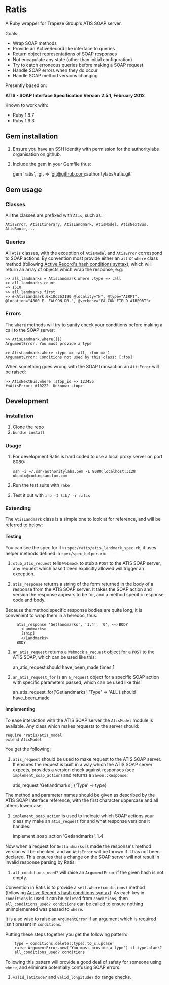 Ratis
==================
A Ruby wrapper for Trapeze Group's ATIS SOAP server.

Goals:

  - Wrap SOAP methods
  - Provide an ActiveRecord like interface to queries
  - Return object representations of SOAP responses
  - Not encapulate any state (other than initial configuration)
  - Try to catch erroneous queries before making a SOAP request
  - Handle SOAP errors when they do occur
  - Handle SOAP method versions changing

Presently based on:

**ATIS - SOAP Interface Specification Version 2.5.1, February 2012**

Known to work with:

 - Ruby 1.8.7
 - Ruby 1.9.3

Gem installation
-------------------
  1. Ensure you have an SSH identity with permission for the authoritylabs organisation on github.
  1. Include the gem in your Gemfile thus:

      gem 'ratis', :git => 'git@github.com:authoritylabs/ratis.git'

Gem usage
-------------------

### Classes
All the classes are prefixed with `Atis`, such as:

    AtisError, AtisItinerary, AtisLandmark, AtisModel, AtisNextBus, AtisRoute,...

### Queries
All `Atis` classes, with the exception of `AtisModel` and `AtisError` correspond to SOAP actions.
By convention most provide either an `all` or `where` class method (following [Active Record's hash conditions syntax](http://guides.rubyonrails.org/active_record_querying.html#hash-conditions)), which will return an array of objects which wrap the response, e.g:

    >> all_landmarks = AtisLandmark.where :type => :all
    >> all_landmarks.count
    => 1510
    >> all_landmarks.first
    => #<AtisLandmark:0x10d263190 @locality="N", @type="AIRPT", @location="4800 E. FALCON DR.", @verbose="FALCON FIELD AIRPORT">

### Errors
The `where` methods will try to sanity check your conditions before making a call to the SOAP server:

    >> AtisLandmark.where({})
    ArgumentError: You must provide a type

    >> AtisLandmark.where :type => :all, :foo => 1
    ArgumentError: Conditions not used by this class: [:foo]

When something goes wrong with the SOAP transaction an `AtisError` will be raised:

    >> AtisNextBus.where :stop_id => 123456
    #<AtisError: #10222--Unknown stop>


Development 
-------------------

### Installation
 1. Clone the repo
 1. `bundle install`

### Usage

 1. For development Ratis is hard coded to use a local proxy server on port 8080:

        ssh -i ~/.ssh/authoritylabs.pem -L 8080:localhost:3128 ubuntu@codingsanctum.com

 1. Run the test suite with `rake`
 1. Test it out with `irb -I lib/ -r ratis`

### Extending

The `AtisLandmark` class is a simple one to look at for reference, and will be referred to below:

#### Testing

You can see the spec for it in `spec/ratis/atis_landmark_spec.rb`, it uses helper methods defined in `spec/spec_helper.rb`:

  1. `stub_atis_request` tells `Webmock` to stub a `POST` to the ATIS SOAP server, any request which hasn't been explicitly allowed will trigger an exception.

  1. `atis_response` returns a string of the form returned in the body of a response from the ATIS SOAP server. It takes the SOAP action and version the response appears to be for, and a method specific response code and body.

  Because the method specific response bodies are quite long, it is convenient to wrap them in a heredoc, thus:

         atis_response 'Getlandmarks', '1.4', '0', <<-BODY
           <Landmarks>
           [snip]
           </Landmarks>
         BODY


  1. `an_atis_request` returns a `Webmock` `a_request` object for a `POST` to the ATIS SOAP, which can be used like this:

        an_atis_request.should have_been_made.times 1

  1. `an_atis_request_for` is an `a_request` object for a specific SOAP action with specific parameters passed, which can be used like this:

        an_atis_request_for('Getlandmarks', 'Type' => 'ALL').should have_been_made

#### Implementing

To ease interaction with the ATIS SOAP server the `AtisModel` module is available. Any class which makes requests to the server should:

    require 'ratis/atis_model'
    extend AtisModel

You get the following:

  1. `atis_request` should be used to make request to the ATIS SOAP server. It ensures the request is built in a way which the ATIS SOAP server expects, provides a version check against responses (see `implement_soap_action`) and returns a `Savon::Response`:

        atis_request 'Getlandmarks', {'Type' => type}

  The method and parameter names should be given as described by the ATIS SOAP Interface reference, with the first character uppercase and all others lowercase.

  1. `implement_soap_action` is used to indicate which SOAP actions your class my make an `atis_request` for and what response versions it handles:

        implement_soap_action 'Getlandmarks', 1.4

  Now when a request for `Getlandmarks` is made the response's method version will be checked, and an `AtisError` will be thrown if it has not been declared. This ensures that a change on the SOAP server will not result in invalid response parsing by Ratis.

  1. `all_conditions_used?` will raise an `ArgumentError` if the given hash is not empty. 

  Convention in Ratis is to provide a `self.where(conditions)` method (following [Active Record's hash conditions syntax](http://guides.rubyonrails.org/active_record_querying.html#hash-conditions)). As each key in `conditions` is used it can be  `delete`d from `conditions`, then `all_conditions_used? conditions` can be called to ensure nothing unimplemented was passed to `where`.

  It is also wise to raise an `ArgumentError` if an argument which is required isn't present in `conditions`.

  Putting these steps together you get the following pattern:

        type = conditions.delete(:type).to_s.upcase
        raise ArgumentError.new('You must provide a type') if type.blank?
        all_conditions_used? conditions

  Following this pattern will provide a good deal of safety for someone using `where`, and eliminate potentially confusing SOAP errors.

  1. `valid_latitude?` and `valid_longitude?` do range checks.
